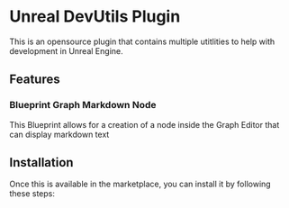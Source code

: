 ﻿# Unreal DevUtils Plugin
This is an opensource plugin that contains multiple utitlities to help with development in Unreal Engine. 

## Features

### Blueprint Graph Markdown Node
This Blueprint allows for a creation of a node inside the Graph Editor that can display markdown text 


## Installation

Once this is available in the marketplace, you can install it by following these steps:
